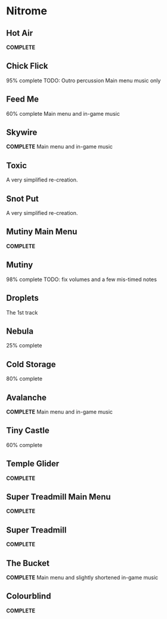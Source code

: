 # Nitrome

## Hot Air <by Lee Nicklen>
**COMPLETE**

## Chick Flick <by Lee Nicklen>
95% complete
TODO: Outro percussion
Main menu music only

## Feed Me <by Lee Nicklen>
60% complete
Main menu and in-game music

## Skywire <by Lee Nicklen>
**COMPLETE**
Main menu and in-game music

## Toxic <by Lee Nicklen>
A very simplified re-creation.

## Snot Put <by Dave Cowen>
A very simplified re-creation.

## Mutiny Main Menu <by Dave Cowen>
**COMPLETE**

## Mutiny <by Dave Cowen>
98% complete
TODO: fix volumes and a few mis-timed notes

## Droplets <by Dave Cowen>
The 1st track

## Nebula <by Dave Cowen>
25% complete

## Cold Storage <by Lee Nicklen>
80% complete

## Avalanche <by Dave Cowen>
**COMPLETE**
Main menu and in-game music

## Tiny Castle <by Dave Cowen>
60% complete

## Temple Glider <by Dave Cowen>
**COMPLETE**

## Super Treadmill Main Menu <by Dave Cowen>
**COMPLETE**

## Super Treadmill <by Dave Cowen>
**COMPLETE**

## The Bucket <by Dave Cowen>
**COMPLETE**
Main menu and slightly shortened in-game music

## Colourblind <by Dave Cowen>
**COMPLETE**

